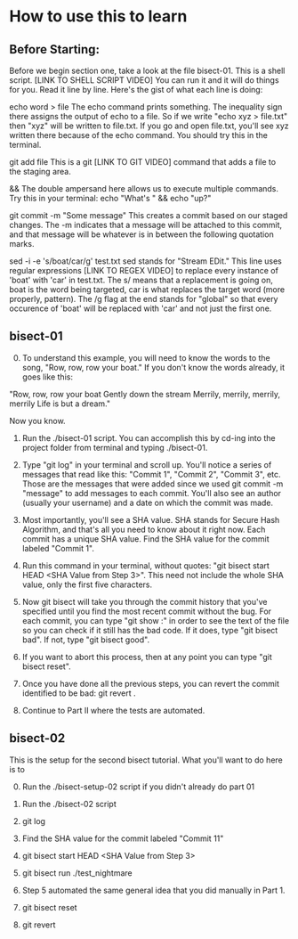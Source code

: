 # How to use this to learn

## Before Starting:

Before we begin section one, take a look at the file bisect-01. This is a shell script. [LINK TO SHELL SCRIPT VIDEO] You can run it and it will do things for you. Read it line by line. Here's the gist of what each line is doing:

echo word > file
The echo command prints something. The inequality sign there assigns the output of echo to a file. So if we write "echo xyz > file.txt" then "xyz" will be written to file.txt. If you go and open file.txt, you'll see xyz written there because of the echo command. You should try this in the terminal.

git add file
This is a git [LINK TO GIT VIDEO] command that adds a file to the staging area.

&&
The double ampersand here allows us to execute multiple commands. Try this in your terminal: echo "What's " && echo "up?" 

git commit -m "Some message"
This creates a commit based on our staged changes. The -m indicates that a message will be attached to this commit, and that message will be whatever is in between the following quotation marks.

sed -i -e 's/boat/car/g' test.txt
sed stands for "Stream EDit." This line uses regular expressions [LINK TO REGEX VIDEO] to replace every instance of 'boat' with 'car' in test.txt. The s/ means that a replacement is going on, boat is the word being targeted, car is what replaces the target word (more properly, pattern). The /g flag at the end stands for "global" so that every occurence of 'boat' will be replaced with 'car' and not just the first one. 

## bisect-01

0. To understand this example, you will need to know the words to the song, "Row, row, row your boat." If you don't know the words already, it goes like this:

"Row, row, row your boat
Gently down the stream
Merrily, merrily, merrily, merrily
Life is but a dream."

Now you know.

1. Run the ./bisect-01 script. You can accomplish this by cd-ing into the project folder from terminal and typing ./bisect-01. 

2. Type "git log" in your terminal and scroll up. You'll notice a series of messages that read like this: "Commit 1", "Commit 2", "Commit 3", etc. Those are the messages that were added since we used git commit -m "message" to add messages to each commit. You'll also see an author (usually your username) and a date on which the commit was made.

3.  Most importantly, you'll see a SHA value. SHA stands for Secure Hash Algorithm, and that's all you need to know about it right now. Each commit has a unique SHA value. Find the SHA value for the commit labeled "Commit 1".

4. Run this command in your terminal, without quotes: "git bisect start HEAD <SHA Value from Step 3>". This need not include the whole SHA value, only the first five characters.

5. Now git bisect will take you through the commit history that you've specified until you find the most recent commit without the bug. For each commit, you can type "git show <first five chars of SHA>:<filename>" in order to see the text of the file so you can check if it still has the bad code. If it does, type "git bisect bad". If not, type "git bisect good".

6. If you want to abort this process, then at any point you can type "git bisect reset". 

7. Once you have done all the previous steps, you can revert the commit identified to be bad: git revert <commit identified as bad>. 

8. Continue to Part II where the tests are automated.

## bisect-02

This is the setup for the second bisect tutorial. What you'll want to do here is to

0. Run the ./bisect-setup-02 script if you didn't already do part 01

1. Run the ./bisect-02 script

2. git log

3. Find the SHA value for the commit labeled "Commit 11"

4. git bisect start HEAD <SHA Value from Step 3>

5. git bisect run ./test_nightmare

6. Step 5 automated the same general idea that you did manually in Part 1.

7. git bisect reset

8. git revert <bad commit>
